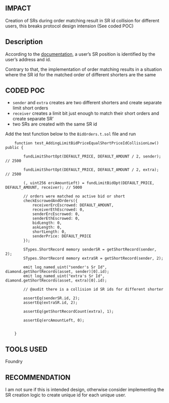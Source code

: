 ## IMPACT

Creation of SRs during order matching result in SR id collision for different users, this breaks protocol design intension (See coded POC)

## Description

According to the [documentation](https://dittoeth.com/technical/ob#shortrecord), a user’s SR position is identified by the user’s address and id. 

Contrary to that, the implementation of order matching results in a situation where the SR id for the matched order of different shorters are the same

## CODED POC

- `sender` and `extra` creates are two different shorters and create separate limit short orders
- `receiver` creates a limit bit just enough to match their short orders and create separate SR’
- two SRs are created with the same SR id

Add the test function below to the `BidOrders.t.sol` file and run 

```solidity
    function test_AddingLimitBidPriceEqualShortPriceIdCollisionLow() public {
    
        fundLimitShortOpt(DEFAULT_PRICE, DEFAULT_AMOUNT / 2, sender); // 2500

        fundLimitShortOpt(DEFAULT_PRICE, DEFAULT_AMOUNT / 2, extra); // 2500

        (, uint256 ercAmountLeft) = fundLimitBidOpt(DEFAULT_PRICE, DEFAULT_AMOUNT, receiver); // 5000

        // orders were matched no active bid or short
        checkEscrowedAndOrders({
            receiverErcEscrowed: DEFAULT_AMOUNT,
            receiverEthEscrowed: 0,
            senderErcEscrowed: 0,
            senderEthEscrowed: 0,
            bidLength: 0,
            askLength: 0,
            shortLength: 0,
            senderPrice: DEFAULT_PRICE
        });

        STypes.ShortRecord memory senderSR = getShortRecord(sender, 2);
        STypes.ShortRecord memory extraSR = getShortRecord(sender, 2);

        emit log_named_uint("sender's Sr Id", diamond.getShortRecords(asset, sender)[0].id);
        emit log_named_uint("extra's Sr Id", diamond.getShortRecords(asset, extra)[0].id);

        // @audit there is a collision id SR ids for different shorter

        assertEq(senderSR.id, 2);
        assertEq(extraSR.id, 2);

        assertEq(getShortRecordCount(extra), 1);

        assertEq(ercAmountLeft, 0);

       
    }
```

## TOOLS USED

Foundry

## RECOMMENDATION

I am not sure if this is intended design, otherwise consider implementing the SR creation logic to create unique id for each unique user.